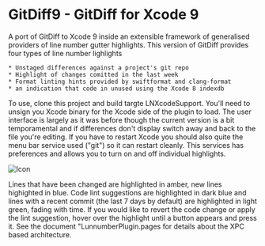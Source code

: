 
# GitDiff9  - GitDiff for Xcode 9

A port of GitDiff to Xcode 9 inside an extensible framework of generalised providers of line number gutter highlights. This version of GitDiff provides four types of line number lighlights

    * Unstaged differences against a project's git repo
    * Highlight of changes comitted in the last week
    * Format linting hints provided by swiftformat and clang-format
    * an indication that code in unused using the Xcode 8 indexdb

To use, clone this project and build targte LNXcodeSupport. You'll need to unsign you Xcode binary for the Xcode side of the plugin to load. The user interface is largely as it was before though the current version is a bit temporamental and if differences don't display switch away and back to the file you're editing. If you have to restart Xcode you should also quite the menu bar service used ("git") so it can restart cleanly. This services has preferences and allows you to turn on and off individual highlights.

![Icon](http://injectionforxcode.johnholdsworth.com/gitdiff2.png)

Lines that have been changed are highlighted in amber, new lines highighted in blue. Code lint suggestions are highlighted in dark blue and lines with a recent commit (the last 7 days by default) are highlighted in light green, fading with time. If you would like to revert the code change or apply the lint suggestion, hover over the highlight until a button appears and press it. See the document "LunnumberPlugin.pages for details about the XPC based architecture.
